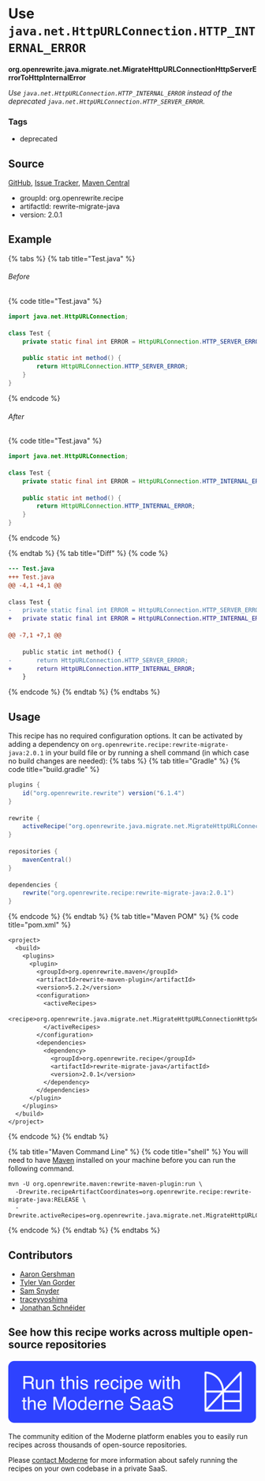 # Use `java.net.HttpURLConnection.HTTP_INTERNAL_ERROR`

**org.openrewrite.java.migrate.net.MigrateHttpURLConnectionHttpServerErrorToHttpInternalError**

_Use `java.net.HttpURLConnection.HTTP_INTERNAL_ERROR` instead of the deprecated `java.net.HttpURLConnection.HTTP_SERVER_ERROR`._

### Tags

* deprecated

## Source

[GitHub](https://github.com/openrewrite/rewrite-migrate-java/blob/main/src/main/java/org/openrewrite/java/migrate/net/MigrateHttpURLConnectionHttpServerErrorToHttpInternalError.java), [Issue Tracker](https://github.com/openrewrite/rewrite-migrate-java/issues), [Maven Central](https://central.sonatype.com/artifact/org.openrewrite.recipe/rewrite-migrate-java/2.0.1/jar)

* groupId: org.openrewrite.recipe
* artifactId: rewrite-migrate-java
* version: 2.0.1

## Example


{% tabs %}
{% tab title="Test.java" %}

###### Before
{% code title="Test.java" %}
```java
import java.net.HttpURLConnection;

class Test {
    private static final int ERROR = HttpURLConnection.HTTP_SERVER_ERROR;

    public static int method() {
        return HttpURLConnection.HTTP_SERVER_ERROR;
    }
}
```
{% endcode %}

###### After
{% code title="Test.java" %}
```java
import java.net.HttpURLConnection;

class Test {
    private static final int ERROR = HttpURLConnection.HTTP_INTERNAL_ERROR;

    public static int method() {
        return HttpURLConnection.HTTP_INTERNAL_ERROR;
    }
}
```
{% endcode %}

{% endtab %}
{% tab title="Diff" %}
{% code %}
```diff
--- Test.java
+++ Test.java
@@ -4,1 +4,1 @@

class Test {
-   private static final int ERROR = HttpURLConnection.HTTP_SERVER_ERROR;
+   private static final int ERROR = HttpURLConnection.HTTP_INTERNAL_ERROR;

@@ -7,1 +7,1 @@

    public static int method() {
-       return HttpURLConnection.HTTP_SERVER_ERROR;
+       return HttpURLConnection.HTTP_INTERNAL_ERROR;
    }
```
{% endcode %}
{% endtab %}
{% endtabs %}


## Usage

This recipe has no required configuration options. It can be activated by adding a dependency on `org.openrewrite.recipe:rewrite-migrate-java:2.0.1` in your build file or by running a shell command (in which case no build changes are needed): 
{% tabs %}
{% tab title="Gradle" %}
{% code title="build.gradle" %}
```groovy
plugins {
    id("org.openrewrite.rewrite") version("6.1.4")
}

rewrite {
    activeRecipe("org.openrewrite.java.migrate.net.MigrateHttpURLConnectionHttpServerErrorToHttpInternalError")
}

repositories {
    mavenCentral()
}

dependencies {
    rewrite("org.openrewrite.recipe:rewrite-migrate-java:2.0.1")
}
```
{% endcode %}
{% endtab %}
{% tab title="Maven POM" %}
{% code title="pom.xml" %}
```markup
<project>
  <build>
    <plugins>
      <plugin>
        <groupId>org.openrewrite.maven</groupId>
        <artifactId>rewrite-maven-plugin</artifactId>
        <version>5.2.2</version>
        <configuration>
          <activeRecipes>
            <recipe>org.openrewrite.java.migrate.net.MigrateHttpURLConnectionHttpServerErrorToHttpInternalError</recipe>
          </activeRecipes>
        </configuration>
        <dependencies>
          <dependency>
            <groupId>org.openrewrite.recipe</groupId>
            <artifactId>rewrite-migrate-java</artifactId>
            <version>2.0.1</version>
          </dependency>
        </dependencies>
      </plugin>
    </plugins>
  </build>
</project>
```
{% endcode %}
{% endtab %}

{% tab title="Maven Command Line" %}
{% code title="shell" %}
You will need to have [Maven](https://maven.apache.org/download.cgi) installed on your machine before you can run the following command.

```shell
mvn -U org.openrewrite.maven:rewrite-maven-plugin:run \
  -Drewrite.recipeArtifactCoordinates=org.openrewrite.recipe:rewrite-migrate-java:RELEASE \
  -Drewrite.activeRecipes=org.openrewrite.java.migrate.net.MigrateHttpURLConnectionHttpServerErrorToHttpInternalError
```
{% endcode %}
{% endtab %}
{% endtabs %}

## Contributors
* [Aaron Gershman](aegershman@gmail.com)
* [Tyler Van Gorder](tkvangorder@users.noreply.github.com)
* [Sam Snyder](sam@moderne.io)
* [traceyyoshima](tracey.yoshima@gmail.com)
* [Jonathan Schnéider](jkschneider@gmail.com)


## See how this recipe works across multiple open-source repositories

[![Moderne Link Image](/.gitbook/assets/ModerneRecipeButton.png)](https://app.moderne.io/recipes/org.openrewrite.java.migrate.net.MigrateHttpURLConnectionHttpServerErrorToHttpInternalError)

The community edition of the Moderne platform enables you to easily run recipes across thousands of open-source repositories.

Please [contact Moderne](https://moderne.io/product) for more information about safely running the recipes on your own codebase in a private SaaS.
